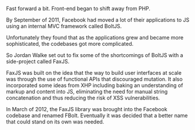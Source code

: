 Fast forward a bit. Front-end began to shift away from PHP.

By September of 2011, Facebook had moved a lot of their applications to JS using an internal MVC framework called BoltJS.

Unfortunately they found that as the applications grew and became more sophisticated, the codebases got more complicated.

So Jordan Walke set out to fix some of the shortcomings of BoltJS with a side-project called FaxJS.

FaxJS was built on the idea that the way to build user interfaces at scale was through the use of functional APIs that discouraged mutation. It also incorporated some ideas from XHP including baking an understanding of markup and content into JS, eliminating the need for manual string concatenation and thus reducing the risk of XSS vulnerabilities.

In March of 2012, the FaxJS library was brought into the Facebook codebase and renamed FBolt. Eventually it was decided that a better name that could stand on its own was needed.